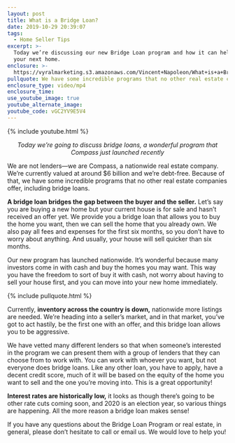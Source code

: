 ```yaml
---
layout: post
title: What is a Bridge Loan?
date: 2019-10-29 20:39:07
tags:
  - Home Seller Tips
excerpt: >-
  Today we’re discussing our new Bridge Loan program and how it can help you buy
  your next home.
enclosure: >-
  https://vyralmarketing.s3.amazonaws.com/Vincent+Napoleon/What+is+a+Bridge+Loan_.mp4
pullquote: We have some incredible programs that no other real estate companies offer.
enclosure_type: video/mp4
enclosure_time:
use_youtube_image: true
youtube_alternate_image:
youtube_code: vGC2YV9E5V4
---
```


{% include youtube.html %}

<p style="text-align:center;"><em>Today we’re going to discuss bridge loans, a wonderful program that Compass just launched recently</em></p>

We are not lenders—we are Compass, a nationwide real estate company. We’re currently valued at around $6 billion and we’re debt-free. Because of that, we have some incredible programs that no other real estate companies offer, including bridge loans.

**A bridge loan bridges the gap between the buyer and the seller.** Let’s say you are buying a new home but your current house is for sale and hasn’t received an offer yet. We provide you a bridge loan that allows you to buy the home you want, then we can sell the home that you already own. We also pay all fees and expenses for the first six months, so you don’t have to worry about anything. And usually, your house will sell quicker than six months.&nbsp;

Our new program has launched nationwide. It’s wonderful because many investors come in with cash and buy the homes you may want. This way you have the freedom to sort of buy it with cash, not worry about having to sell your house first, and you can move into your new home immediately.&nbsp;

{% include pullquote.html %}

Currently, **inventory across the country is down,** nationwide more listings are needed. We’re heading into a seller’s market, and in that market, you’ve got to act hastily, be the first one with an offer, and this bridge loan allows you to be aggressive.&nbsp;

We have vetted many different lenders so that when someone’s interested in the program we can present them with a group of lenders that they can choose from to work with. You can work with whoever you want, but not everyone does bridge loans. Like any other loan, you have to apply, have a decent credit score, much of it will be based on the equity of the home you want to sell and the one you’re moving into. This is a great opportunity\!

**Interest rates are historically low,** it looks as though there’s going to be other rate cuts coming soon, and 2020 is an election year, so various things are happening. All the more reason a bridge loan makes sense\!&nbsp;

If you have any questions about the Bridge Loan Program or real estate, in general, please don’t hesitate to call or email us. We would love to help you\!

&nbsp;